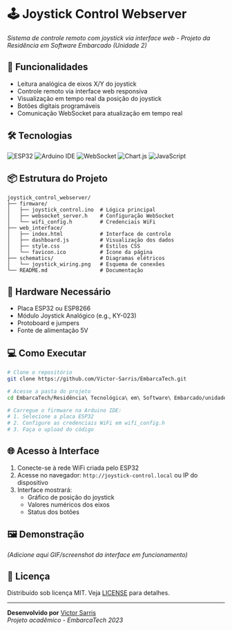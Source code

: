 # 🕹️ Joystick Control Webserver
*Sistema de controle remoto com joystick via interface web - Projeto da Residência em Software Embarcado (Unidade 2)*

## 🚀 Funcionalidades
- Leitura analógica de eixos X/Y do joystick
- Controle remoto via interface web responsiva
- Visualização em tempo real da posição do joystick
- Botões digitais programáveis
- Comunicação WebSocket para atualização em tempo real

## 🛠️ Tecnologias
<p align="left">
  <img src="https://img.shields.io/badge/ESP32-E7352C?style=for-the-badge&logo=espressif&logoColor=white" alt="ESP32">
  <img src="https://img.shields.io/badge/Arduino_IDE-00979D?style=for-the-badge&logo=arduino&logoColor=white" alt="Arduino IDE">
  <img src="https://img.shields.io/badge/WebSocket-010101?style=for-the-badge&logo=websocket&logoColor=white" alt="WebSocket">
  <img src="https://img.shields.io/badge/Chart.js-FF6384?style=for-the-badge&logo=chart.js&logoColor=white" alt="Chart.js">
  <img src="https://img.shields.io/badge/JavaScript-F7DF1E?style=for-the-badge&logo=javascript&logoColor=black" alt="JavaScript">
</p>

## 📦 Estrutura do Projeto
```
joystick_control_webserver/
├── firmware/
│   ├── joystick_control.ino  # Lógica principal
│   ├── websocket_server.h    # Configuração WebSocket
│   └── wifi_config.h         # Credenciais WiFi
├── web_interface/
│   ├── index.html            # Interface de controle
│   ├── dashboard.js          # Visualização dos dados
│   ├── style.css             # Estilos CSS
│   └── favicon.ico           # Ícone da página
├── schematics/               # Diagramas elétricos
│   └── joystick_wiring.png   # Esquema de conexões
└── README.md                 # Documentação
```

## 🔌 Hardware Necessário
- Placa ESP32 ou ESP8266
- Módulo Joystick Analógico (e.g., KY-023)
- Protoboard e jumpers
- Fonte de alimentação 5V

## 💻 Como Executar
```bash
# Clone o repositório
git clone https://github.com/Victor-Sarris/EmbarcaTech.git

# Acesse a pasta do projeto
cd EmbarcaTech/Residência\ Tecnológica\ em\ Software\ Embarcado/unidade2/joystick_control_webserver

# Carregue o firmware na Arduino IDE:
# 1. Selecione a placa ESP32
# 2. Configure as credenciais WiFi em wifi_config.h
# 3. Faça o upload do código
```

## 🌐 Acesso à Interface
1. Conecte-se à rede WiFi criada pelo ESP32
2. Acesse no navegador: `http://joystick-control.local` ou IP do dispositivo
3. Interface mostrará:
   - Gráfico de posição do joystick
   - Valores numéricos dos eixos
   - Status dos botões

## 🖼️ Demonstração
*(Adicione aqui GIF/screenshot da interface em funcionamento)*



## 📝 Licença
Distribuído sob licença MIT. Veja [LICENSE](LICENSE) para detalhes.

---

**Desenvolvido por** [Victor Sarris](https://github.com/Victor-Sarris)  
*Projeto acadêmico - EmbarcaTech 2023*

